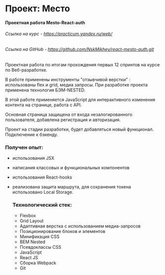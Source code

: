 # Проект: Место

#### Проектная работа Mesto-React-auth
###### Ссылка на курс - https://practicum.yandex.ru/web/
###### Cсылка на GitHub - https://github.com/NskMikhey/react-mesto-auth.git

Проектная работа по итогам прохождения первых 12 спринтов на курсе по Веб-разработке.

  В работе применены инструменты "отзывчивой верстки" : использованы flex и grid, медиа запросы. При разработке проекта применена технология БЭМ-NESTED.

  В этой работе применяется JavaScript для интерактивного изменения контента на странице, работа с API.

  Основная страница защищена от входа незалогированного пользователя, добавлена регистрация и авторизация.

  Проект на стадии разработки, будет добавляться новый функционал. Подключение к бэкенду.

  ### Получен опыт:
- использования JSX
- написания классовых и функциональных компонентов
- использования React-hooks
- реализована защита маршрута, для сохранения токена использовано Local Storage.

  ### Технологический стек:
  - Flexbox
  - Grid Layout
  - Адаптивная верстка с использованием медиа-запросов
  - Позиционирование блоков и элементов
  - Минификация CSS
  - BEM Nested
  - Псевдоклассы CSS
  - JavaScript 
  - React JS
  - Сборка Webpack
  - Git
